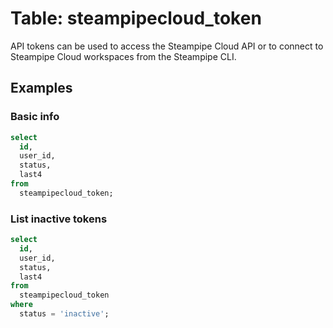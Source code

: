 # Table: steampipecloud_token

API tokens can be used to access the Steampipe Cloud API or to connect to Steampipe Cloud workspaces from the Steampipe CLI.

## Examples

### Basic info

```sql
select
  id,
  user_id,
  status,
  last4
from
  steampipecloud_token;
```

### List inactive tokens

```sql
select
  id,
  user_id,
  status,
  last4
from
  steampipecloud_token
where
  status = 'inactive';
```
